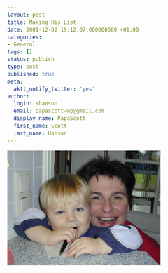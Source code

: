 ```yaml
---
layout: post
title: Making His List
date: 2001-12-02 19:12:07.000000000 +01:00
categories:
- General
tags: []
status: publish
type: post
published: true
meta:
  aktt_notify_twitter: 'yes'
author:
  login: shanson
  email: papascott-wp@gmail.com
  display_name: PapaScott
  first_name: Scott
  last_name: Hanson
---
```

<p><img src="/wordpress/wp-content/uploads/2001/12/crhpenmama.jpg" height="262" width="350" border="0" alt="crhpenmama.jpg: " /></p>
